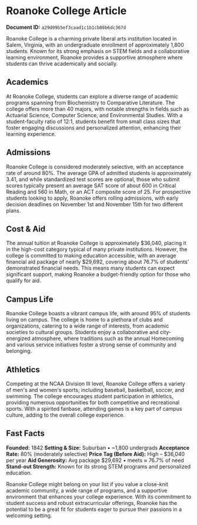# Roanoke College Article

**Document ID:** `a29d09b5ef3caad1c1b1cb08b6dc367d`

Roanoke College is a charming private liberal arts institution located in Salem, Virginia, with an undergraduate enrollment of approximately 1,800 students. Known for its strong emphasis on STEM fields and a collaborative learning environment, Roanoke provides a supportive atmosphere where students can thrive academically and socially.

## Academics
At Roanoke College, students can explore a diverse range of academic programs spanning from Biochemistry to Comparative Literature. The college offers more than 40 majors, with notable strengths in fields such as Actuarial Science, Computer Science, and Environmental Studies. With a student-faculty ratio of 12:1, students benefit from small class sizes that foster engaging discussions and personalized attention, enhancing their learning experience.

## Admissions
Roanoke College is considered moderately selective, with an acceptance rate of around 80%. The average GPA of admitted students is approximately 3.41, and while standardized test scores are optional, those who submit scores typically present an average SAT score of about 600 in Critical Reading and 560 in Math, or an ACT composite score of 25. For prospective students looking to apply, Roanoke offers rolling admissions, with early decision deadlines on November 1st and November 15th for two different plans.

## Cost & Aid
The annual tuition at Roanoke College is approximately $36,040, placing it in the high-cost category typical of many private institutions. However, the college is committed to making education accessible, with an average financial aid package of nearly $29,692, covering about 76.7% of students' demonstrated financial needs. This means many students can expect significant support, making Roanoke a budget-friendly option for those who qualify for aid.

## Campus Life
Roanoke College boasts a vibrant campus life, with around 95% of students living on campus. The college is home to a plethora of clubs and organizations, catering to a wide range of interests, from academic societies to cultural groups. Students enjoy a collaborative and city-energized atmosphere, where traditions such as the annual Homecoming and various service initiatives foster a strong sense of community and belonging.

## Athletics
Competing at the NCAA Division III level, Roanoke College offers a variety of men's and women's sports, including baseball, basketball, soccer, and swimming. The college encourages student participation in athletics, providing numerous opportunities for both competitive and recreational sports. With a spirited fanbase, attending games is a key part of campus culture, adding to the overall college experience.

## Fast Facts
**Founded:** 1842
**Setting & Size:** Suburban • ~1,800 undergrads
**Acceptance Rate:** 80% (moderately selective)
**Price Tag (Before Aid):** High – $36,040 per year
**Aid Generosity:** Avg package $29,692 • meets ≈ 76.7% of need
**Stand-out Strength:** Known for its strong STEM programs and personalized education.

Roanoke College might belong on your list if you value a close-knit academic community, a wide range of programs, and a supportive environment that enhances your college experience. With its commitment to student success and robust extracurricular offerings, Roanoke has the potential to be a great fit for students eager to pursue their passions in a welcoming setting.
